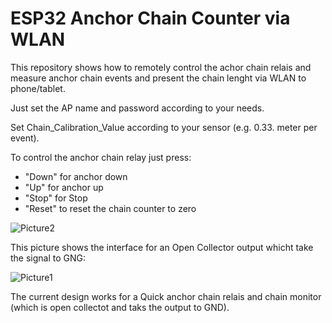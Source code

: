 # ESP32 Anchor Chain Counter via WLAN

This repository shows how to remotely control the achor chain relais and measure anchor chain events and present the chain lenght via WLAN to phone/tablet.

Just set the AP name and password according to your needs. 

Set Chain_Calibration_Value according to your sensor (e.g. 0.33. meter per event).

To control the anchor chain relay just press:
- "Down" for anchor down
- "Up" for anchor up
- "Stop" for Stop
- "Reset" to reset the chain counter to zero

![Picture2](https://github.com/AK-Homberger/ESP32_ChainCounter_WLAN/blob/master/IMG_1252.PNG)


This picture shows the interface for an Open Collector output whicht take the signal to GNG:

![Picture1](https://github.com/AK-Homberger/ESP32_ChainCounter_WLAN/blob/master/ESP32ChainCounterWLAN_OC_Relais.png)

The current design works for a Quick anchor chain relais and chain monitor (which is open collectot and taks the output to GND).



